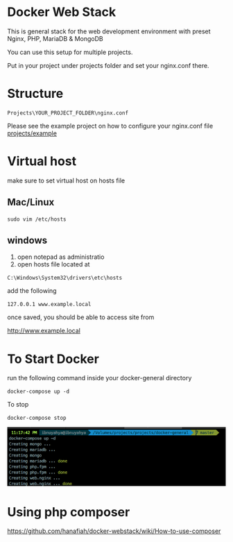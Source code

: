 Docker Web Stack
===============================

This is general stack for the web development environment with preset Nginx, PHP, MariaDB & MongoDB

You can use this setup for multiple projects. 

Put in your project under projects folder and set your nginx.conf there.

Structure
===
```
Projects\YOUR_PROJECT_FOLDER\nginx.conf
```

Please see the example project on how to configure your nginx.conf file
[projects/example](https://github.com/hanafiah/docker-general/tree/master/projects/example)


Virtual host
===
make sure to set virtual host on hosts file
## Mac/Linux
```
sudo vim /etc/hosts
```
## windows
1. open notepad as administratio
2. open hosts file located at
```
C:\Windows\System32\drivers\etc\hosts
```

add the following
```
127.0.0.1 www.example.local
```

once saved, you should be able to access site from

http://www.example.local


To Start Docker
===
run the following command inside your docker-general directory
```
docker-compose up -d
```

To stop
```
docker-compose stop
```

![Alt text](/screen1.png)


Using php composer
===
https://github.com/hanafiah/docker-webstack/wiki/How-to-use-composer
